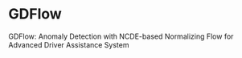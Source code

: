 # GDFlow
GDFlow: Anomaly Detection with NCDE-based Normalizing Flow for Advanced Driver Assistance System
